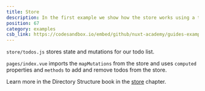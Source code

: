 ```yaml
---
title: Store
description: In the first example we show how the store works using a todo app
position: 67
category: examples
csb_link: https://codesandbox.io/embed/github/nuxt-academy/guides-examples/tree/master/04_directory_structure/14_store
---
```


`store/todos.js` stores state and mutations for our todo list.

`pages/index.vue` imports the `mapMutations` from the store and uses `computed` properties and `methods` to add and remove todos from the store.

<base-alert type="next">

Learn more in the Directory Structure book in the [store](/guides/directory-structure/store) chapter.

</base-alert>

<code-sandbox :src="csb_link"></code-sandbox>
